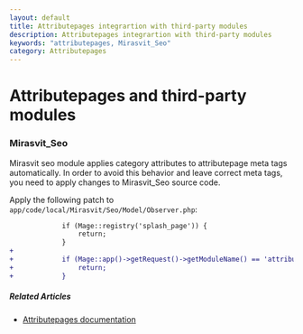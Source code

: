 ```yaml
---
layout: default
title: Attributepages integrartion with third-party modules
description: Attributepages integrartion with third-party modules
keywords: "attributepages, Mirasvit_Seo"
category: Attributepages
---
```


# Attributepages and third-party modules

### Mirasvit_Seo

Mirasvit seo module applies category attributes to attributepage
meta tags automatically. In order to avoid this behavior and leave correct meta
tags, you need to apply changes to Mirasvit_Seo source code.

Apply the following patch to `app/code/local/Mirasvit/Seo/Model/Observer.php`:

```diff
             if (Mage::registry('splash_page')) {
                 return;
             }
+
+            if (Mage::app()->getRequest()->getModuleName() == 'attributepages') {
+                return;
+            }
```

##### Related Articles

- [Attributepages documentation](/m1/extensions/attributepages/)
